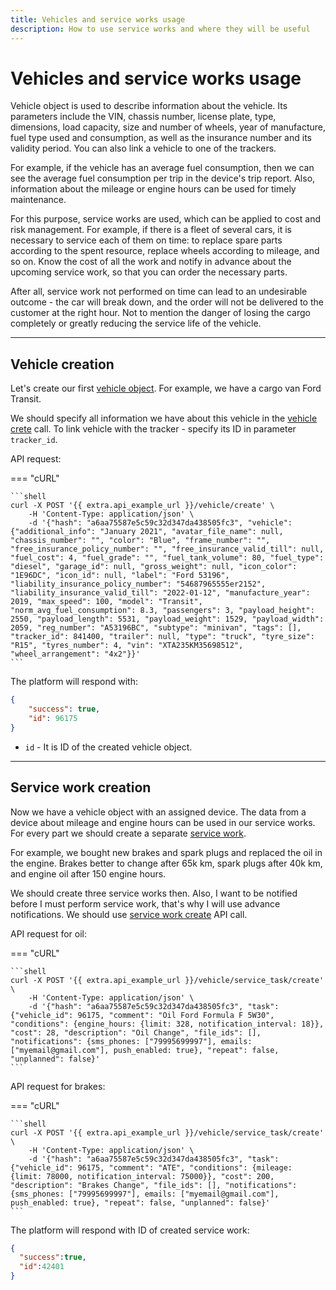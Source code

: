 ```yaml
---
title: Vehicles and service works usage
description: How to use service works and where they will be useful
---
```


# Vehicles and service works usage

Vehicle object is used to describe information about the vehicle. Its parameters include the VIN, chassis number, license
plate, type, dimensions, load capacity, size and number of wheels, year of manufacture, fuel type used and consumption, 
as well as the insurance number and its validity period. You can also link a vehicle to one of the trackers.

For example, if the vehicle has an average fuel consumption, then we can see the average fuel consumption per trip in the 
device's trip report. Also, information about the mileage or engine hours can be used for timely maintenance.

For this purpose, service works are used, which can be applied to cost and risk management. For example, if there is a 
fleet of several cars, it is necessary to service each of them on time: to replace spare parts according to the spent
resource, replace wheels according to mileage, and so on. Know the cost of all the work and notify in advance about the 
upcoming service work, so that you can order the necessary parts. 

After all, service work not performed on time can lead to an undesirable outcome - the car will break down, and the order
will not be delivered to the customer at the right hour. Not to mention the danger of losing the cargo completely or 
greatly reducing the service life of the vehicle.

<hr>

## Vehicle creation

Let's create our first [vehicle object](../resources/fleet/vehicle/index.md#vehicle-object). For example, we have a cargo
van Ford Transit. 

We should specify all information we have about this vehicle in the
[vehicle crete](../resources/fleet/vehicle/index.md#create) call. To link vehicle with the tracker - specify its ID 
in parameter `tracker_id`. 

API request:

=== "cURL"

    ```shell
    curl -X POST '{{ extra.api_example_url }}/vehicle/create' \
        -H 'Content-Type: application/json' \ 
        -d '{"hash": "a6aa75587e5c59c32d347da438505fc3", "vehicle": {"additional_info": "January 2021", "avatar_file_name": null, "chassis_number": "", "color": "Blue", "frame_number": "", "free_insurance_policy_number": "", "free_insurance_valid_till": null, "fuel_cost": 4, "fuel_grade": "", "fuel_tank_volume": 80, "fuel_type": "diesel", "garage_id": null, "gross_weight": null, "icon_color": "1E96DC", "icon_id": null, "label": "Ford 53196", "liability_insurance_policy_number": "54687965555er2152", "liability_insurance_valid_till": "2022-01-12", "manufacture_year": 2019, "max_speed": 100, "model": "Transit", "norm_avg_fuel_consumption": 8.3, "passengers": 3, "payload_height": 2550, "payload_length": 5531, "payload_weight": 1529, "payload_width": 2059, "reg_number": "A53196BC", "subtype": "minivan", "tags": [], "tracker_id": 841400, "trailer": null, "type": "truck", "tyre_size": "R15", "tyres_number": 4, "vin": "XTA235KM35698512", "wheel_arrangement": "4x2"}}'
    ```

The platform will respond with:

```json
{
    "success": true,
    "id": 96175
}
```

* `id` - It is ID of the created vehicle object.

<hr>

## Service work creation

Now we have a vehicle object with an assigned device. The data from a device about mileage and engine hours can be used in
our service works. For every part we should create a separate [service work](../resources/fleet/vehicle/service_task/service_task.md#service-task-object).

For example, we bought new brakes and spark plugs and replaced the oil in the engine. Brakes better to change after 65k km,
spark plugs after 40k km, and engine oil after 150 engine hours.

We should create three service works then. Also, I want to be notified before I must perform service work, that's why I
will use advance notifications.
We should use [service work create](../resources/fleet/vehicle/service_task/service_task.md#create) API call.

API request for oil:

=== "cURL"

    ```shell
    curl -X POST '{{ extra.api_example_url }}/vehicle/service_task/create' \
        -H 'Content-Type: application/json' \ 
        -d '{"hash": "a6aa75587e5c59c32d347da438505fc3", "task": {"vehicle_id": 96175, "comment": "Oil Ford Formula F 5W30", "conditions": {engine_hours: {limit: 328, notification_interval: 18}}, "cost": 28, "description": "Oil Change", "file_ids": [], "notifications": {sms_phones: ["79995699997"], emails: ["myemail@gmail.com"], push_enabled: true}, "repeat": false, "unplanned": false}'
    ```

API request for brakes:

=== "cURL"

    ```shell
    curl -X POST '{{ extra.api_example_url }}/vehicle/service_task/create' \
        -H 'Content-Type: application/json' \ 
        -d '{"hash": "a6aa75587e5c59c32d347da438505fc3", "task": {"vehicle_id": 96175, "comment": "ATE", "conditions": {mileage: {limit: 78000, notification_interval: 75000}}, "cost": 200, "description": "Brakes Change", "file_ids": [], "notifications": {sms_phones: ["79995699997"], emails: ["myemail@gmail.com"], push_enabled: true}, "repeat": false, "unplanned": false}'
    ```

The platform will respond with ID of created service work:

```json
{
  "success":true,
  "id":42401
}
```
